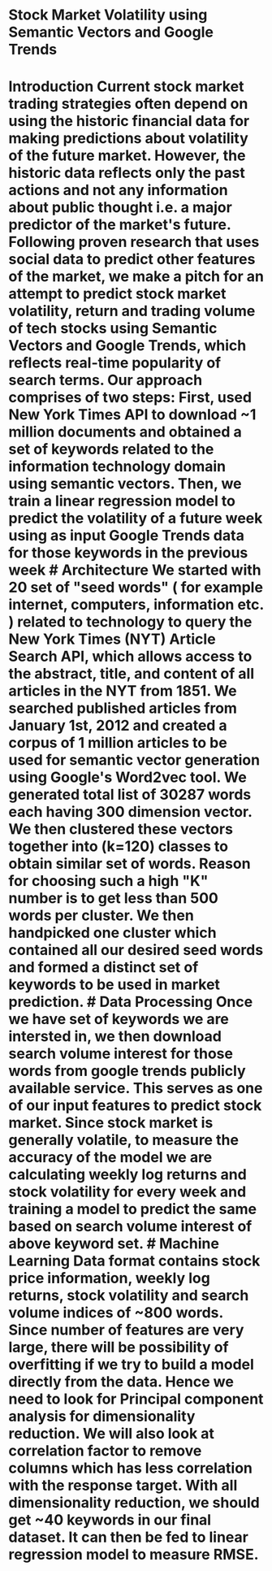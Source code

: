 # Stock Market Volatility using Semantic Vectors and Google Trends
# Introduction  Current stock market trading strategies often depend on using the historic financial data for making predictions about volatility of the future market. However, the historic data reflects only the past actions and not any information about public thought i.e. a major predictor of the market's future. Following proven research that uses social data to predict other features of the market, we make a pitch for an attempt to predict stock market volatility, return and trading volume of tech stocks using Semantic Vectors and Google Trends, which reflects real-time popularity of search terms. Our approach comprises of two steps: First, used New York Times API to download ~1 million documents and obtained a set of keywords related to the information technology domain using semantic vectors. Then, we train a linear regression model to predict the volatility of a future week using as input Google Trends data for those keywords in the previous week   # Architecture  We started with 20 set of "seed words" ( for example internet, computers, information etc. ) related to technology to query the New York Times (NYT) Article Search API, which allows access to the abstract, title, and content of all articles in the NYT from 1851. We searched published articles from January 1st, 2012 and created a corpus of 1 million articles to be used for semantic vector generation using Google's Word2vec tool. We generated total list of 30287 words each having 300 dimension vector. We then clustered these vectors together into (k=120) classes to obtain similar set of words. Reason for choosing such a high "K" number is to get less than 500 words per cluster. We then handpicked one cluster which contained all our desired seed words and formed a distinct set of keywords to be used in market prediction.  # Data Processing  Once we have set of keywords we are intersted in, we then download search volume interest for those words from google trends publicly available service. This serves as one of our input features to predict stock market. Since stock market is generally volatile, to measure the accuracy of the model we are calculating weekly log returns and stock volatility for every week and training a model to predict the same based on search volume interest of above keyword set.    # Machine Learning Data format contains stock price information, weekly log returns, stock volatility and search volume indices of ~800 words. Since number of features are very large, there will be possibility of overfitting if we try to build a model directly from the data. Hence we need to look for Principal component analysis for dimensionality reduction. We will also look at correlation factor to remove columns which has less correlation with the response target.   With all dimensionality reduction, we should get ~40 keywords in our final dataset. It can then be fed to linear regression model to measure RMSE.
